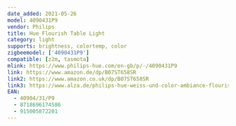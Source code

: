 ```yaml
---
date_added: 2021-05-26
model: 4090431P9 
vendor: Philips
title: Hue Flourish Table Light
category: light
supports: brightness, colortemp, color
zigbeemodel: ['4090431P9']
compatible: [z2m, tasmota]
mlink: https://www.philips-hue.com/en-gb/p/-/4090431P9 
link: https://www.amazon.de/dp/B07ST658SR
link2: https://www.amazon.co.uk/dp/B07ST658SR
link3: https://www.alza.de/philips-hue-weiss-und-color-ambiance-flourish-40904-31-p7-d5678377.htm
EAN: 
  - 40904/31/P9
  - 8718696174586
  - 915005872201
---
```


